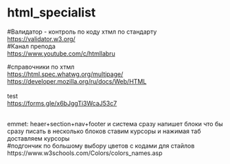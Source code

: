 # html_specialist<br>
#Валидатор - контроль по коду хтмл по стандарту<br>
https://validator.w3.org/<br>
#Канал препода<br>
https://www.youtube.com/c/htmllabru<br>

#справочники по хтмл<br>
https://html.spec.whatwg.org/multipage/<br>
https://developer.mozilla.org/ru/docs/Web/HTML<br>
<br>
test<br>
https://forms.gle/x6bJggTi3WcaJ53c7

<br>
emmet:
heaer+section+nav+footer и система сразу напишет блоки
что бы сразу писать в несколько блоков ставим курсоры и нажимая таб доставляем курсоры <br>
#подгончик по большому выбору цветов с кодами для стайлов<br>
https://www.w3schools.com/Colors/colors_names.asp
